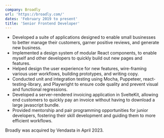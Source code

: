 ```yaml
---
company: Broadly
url: 'https://broadly.com/'
dates: 'February 2019 to present'
title: 'Senior Frontend Developer'
---
```


- Developed a suite of applications designed to enable small businesses to better manage their customers, garner positive reviews, and generate new business.
- Implemented a design system of modular React components, to enable myself and other developers to quickly build out new pages and features.
- Helped design the user experience for new features, wire-framing various user workflows, building prototypes, and writing copy.
- Conducted unit and integration testing using Mocha, Puppeteer, react-testing-library, and Playwright to ensure code quality and prevent visual and functional regressions.
- Developed a server-rendered invoicing application in SvelteKit, allowing end customers to quickly pay an invoice without having to download a large javascript bundle.
- Provided mentorship and pair programming opportunities for junior developers, fostering their skill development and guiding them to more efficient workflows.

Broadly was acquired by Vendasta in April 2023.
